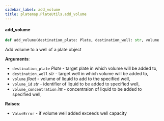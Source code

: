```yaml
---
sidebar_label: add_volume
title: platemap.PlateUtils.add_volume
---
```


#### add\_volume

```python
def add_volume(destination_plate: Plate, destination_well: str, volume: float, volume_id: str, volume_concentration: int = None)
```

Add volume to a well of a plate object

**Arguments**:

- `destination_plate` _Plate_ - target plate in which volume will be added to,
- `destination_well` _str_ - target well in which volume will be added to,
- `volume` _float_ - volume of liquid to add to the specified well,
- `volume_id` _str_ - identifier of liquid to be added to specified well,
- `volume_concentration` _int_ - concentraion of liquid to be added to specified well,
  

**Raises**:

- `ValueError` - if volume well added exceeds well capacity

